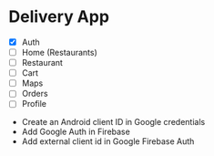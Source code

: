 # Delivery App

- [x] Auth
- [ ] Home (Restaurants)
- [ ] Restaurant
- [ ] Cart
- [ ] Maps
- [ ] Orders
- [ ] Profile

- Create an Android client ID in Google credentials
- Add Google Auth in Firebase
- Add external client id in Google Firebase Auth
